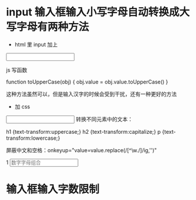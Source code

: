 # input 输入框输入小写字母自动转换成大写字母有两种方法

- html 里 input 加上

 <input type="text" id="txt1" value="" onkeyup="toUpperCase(this)"/>

js 写函数

function toUpperCase(obj)
{
    obj.value = obj.value.toUpperCase()
}

这种方法虽然可以，但是输入汉字的时候会受到干扰，还有一种更好的方法

- 加 css

 <input type="text" id="txt1" value="" style="text-transform:uppercase"/>
转换不同元素中的文本：

h1 {text-transform:uppercase;}
h2 {text-transform:capitalize;}
p {text-transform:lowercase;}

屏蔽中文和空格：οnkeyup="value=value.replace(/[^\w\.\/]/ig,'')"

1 <input  name="username" type="text" value="" placeholder="数字字母组合" onkeyup="value=value.replace(/[^\w\.\/]/ig,'')" style="text-transform:lowercase;"/>


# 输入框输入字数限制